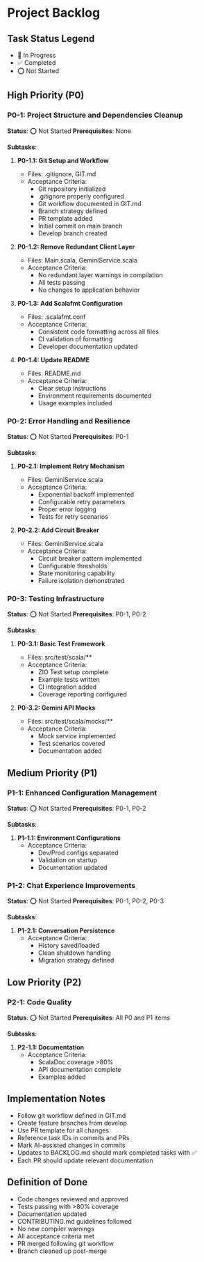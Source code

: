 # Project Backlog

## Task Status Legend
- 🔄 In Progress
- ✅ Completed
- ⭕ Not Started

## High Priority (P0)

### P0-1: Project Structure and Dependencies Cleanup
**Status**: ⭕ Not Started
**Prerequisites**: None

**Subtasks**:
1. **P0-1.1: Git Setup and Workflow**
   - Files: .gitignore, GIT.md
   - Acceptance Criteria:
     - Git repository initialized
     - .gitignore properly configured
     - Git workflow documented in GIT.md
     - Branch strategy defined
     - PR template added
     - Initial commit on main branch
     - Develop branch created

2. **P0-1.2: Remove Redundant Client Layer**
   - Files: Main.scala, GeminiService.scala
   - Acceptance Criteria:
     - No redundant layer warnings in compilation
     - All tests passing
     - No changes to application behavior

3. **P0-1.3: Add Scalafmt Configuration**
   - Files: .scalafmt.conf
   - Acceptance Criteria:
     - Consistent code formatting across all files
     - CI validation of formatting
     - Developer documentation updated

4. **P0-1.4: Update README**
   - Files: README.md
   - Acceptance Criteria:
     - Clear setup instructions
     - Environment requirements documented
     - Usage examples included

### P0-2: Error Handling and Resilience
**Status**: ⭕ Not Started
**Prerequisites**: P0-1

**Subtasks**:
1. **P0-2.1: Implement Retry Mechanism**
   - Files: GeminiService.scala
   - Acceptance Criteria:
     - Exponential backoff implemented
     - Configurable retry parameters
     - Proper error logging
     - Tests for retry scenarios

2. **P0-2.2: Add Circuit Breaker**
   - Files: GeminiService.scala
   - Acceptance Criteria:
     - Circuit breaker pattern implemented
     - Configurable thresholds
     - State monitoring capability
     - Failure isolation demonstrated

### P0-3: Testing Infrastructure
**Status**: ⭕ Not Started
**Prerequisites**: P0-1, P0-2

**Subtasks**:
1. **P0-3.1: Basic Test Framework**
   - Files: src/test/scala/**
   - Acceptance Criteria:
     - ZIO Test setup complete
     - Example tests written
     - CI integration added
     - Coverage reporting configured

2. **P0-3.2: Gemini API Mocks**
   - Files: src/test/scala/mocks/**
   - Acceptance Criteria:
     - Mock service implemented
     - Test scenarios covered
     - Documentation added

## Medium Priority (P1)

### P1-1: Enhanced Configuration Management
**Status**: ⭕ Not Started
**Prerequisites**: P0-1, P0-2

**Subtasks**:
1. **P1-1.1: Environment Configurations**
   - Acceptance Criteria:
     - Dev/Prod configs separated
     - Validation on startup
     - Documentation updated

### P1-2: Chat Experience Improvements
**Status**: ⭕ Not Started
**Prerequisites**: P0-1, P0-2, P0-3

**Subtasks**:
1. **P1-2.1: Conversation Persistence**
   - Acceptance Criteria:
     - History saved/loaded
     - Clean shutdown handling
     - Migration strategy defined

## Low Priority (P2)

### P2-1: Code Quality
**Status**: ⭕ Not Started
**Prerequisites**: All P0 and P1 items

**Subtasks**:
1. **P2-1.1: Documentation**
   - Acceptance Criteria:
     - ScalaDoc coverage >80%
     - API documentation complete
     - Examples added

## Implementation Notes
- Follow git workflow defined in GIT.md
- Create feature branches from develop
- Use PR template for all changes
- Reference task IDs in commits and PRs
- Mark AI-assisted changes in commits
- Updates to BACKLOG.md should mark completed tasks with ✅
- Each PR should update relevant documentation

## Definition of Done
- Code changes reviewed and approved
- Tests passing with >80% coverage
- Documentation updated
- CONTRIBUTING.md guidelines followed
- No new compiler warnings
- All acceptance criteria met
- PR merged following git workflow
- Branch cleaned up post-merge 